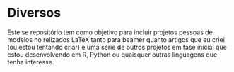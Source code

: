 # Diversos
Este se repositório tem como objetivo para incluir projetos pessoas de modelos no relizados LaTeX tanto para beamer quanto artigos que eu criei (ou estou tentando criar) e uma série de outros projetos em fase inicial que estou desenvolvendo em R, Python ou quaisquer outras linguagens que tenha interesse.
